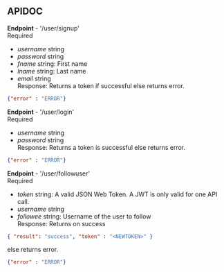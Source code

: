 ## APIDOC
**Endpoint** - '/user/signup'  
Required  
- *username* string
- *password* string
- *fname* string: First name
- *lname* string: Last name
- *email* string  
Response: Returns a token if successful else returns error.
```json
{"error" : "ERROR"}
```
  
**Endpoint** - '/user/login'  
Required  
- *username* string
- *password* string  
Response: Returns a token is successful else returns error. 
```json
{"error" : "ERROR"}
``` 
  
**Endpoint** - '/user/followuser'  
Required  
- *token* string: A valid JSON Web Token. A JWT is only valid for one API call.  
- *username* string
- *followee* string: Username of the user to follow  
Response: Returns  on success
```json
{ "result": "success", "token" : "<NEWTOKEN>" }
```
else returns error.
```json
{"error" : "ERROR"}
```